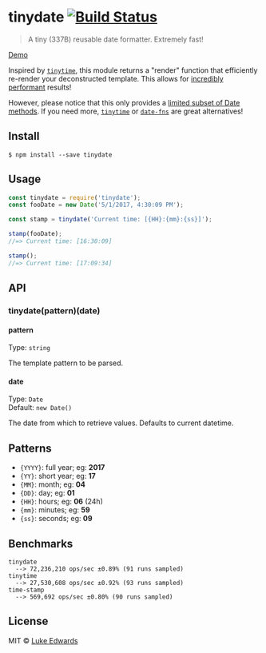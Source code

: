 # tinydate [![Build Status](https://travis-ci.org/lukeed/tinydate.svg?branch=master)](https://travis-ci.org/lukeed/tinydate)

> A tiny (337B) reusable date formatter. Extremely fast!

[Demo](https://jsfiddle.net/lukeed/aoy0xeze/)

Inspired by [`tinytime`](tinytime), this module returns a "render" function that efficiently re-render your deconstructed template. This allows for [incredibly performant](#benchmarks) results!

However, please notice that this only provides a [limited subset of Date methods](#patterns). If you need more, [`tinytime`](tinytime) or [`date-fns`](https://github.com/date-fns/date-fns) are great alternatives!

## Install

```
$ npm install --save tinydate
```


## Usage

```js
const tinydate = require('tinydate');
const fooDate = new Date('5/1/2017, 4:30:09 PM');

const stamp = tinydate('Current time: [{HH}:{mm}:{ss}]');

stamp(fooDate);
//=> Current time: [16:30:09]

stamp();
//=> Current time: [17:09:34]
```


## API

### tinydate(pattern)(date)

#### pattern

Type: `string`

The template pattern to be parsed.

#### date

Type: `Date`<br>
Default: `new Date()`

The date from which to retrieve values. Defaults to current datetime.

## Patterns

- `{YYYY}`: full year; eg: **2017**
- `{YY}`: short year; eg: **17**
- `{MM}`: month; eg: **04**
- `{DD}`: day; eg: **01**
- `{HH}`: hours; eg: **06** (24h)
- `{mm}`: minutes; eg: **59**
- `{ss}`: seconds; eg: **09**


## Benchmarks

```
tinydate
  --> 72,236,210 ops/sec ±0.89% (91 runs sampled)
tinytime
  --> 27,530,608 ops/sec ±0.92% (93 runs sampled)
time-stamp
  --> 569,692 ops/sec ±0.80% (90 runs sampled)
```

## License

MIT © [Luke Edwards](https://lukeed.com)

[tinytime]: https://github.com/aweary/tinytime
